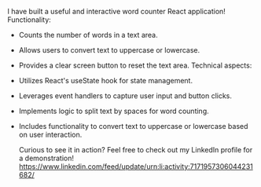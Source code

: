 I have built a useful and interactive word counter React application!
Functionality:
* Counts the number of words in a text area.
* Allows users to convert text to uppercase or lowercase.
* Provides a clear screen button to reset the text area.
Technical aspects:
* Utilizes React's useState hook for state management.
* Leverages event handlers to capture user input and button clicks.
* Implements logic to split text by spaces for word counting.
* Includes functionality to convert text to uppercase or lowercase based on user interaction.

   Curious to see it in action? Feel free to check out my LinkedIn profile for a demonstration!
    https://www.linkedin.com/feed/update/urn:li:activity:7171957306044231682/
